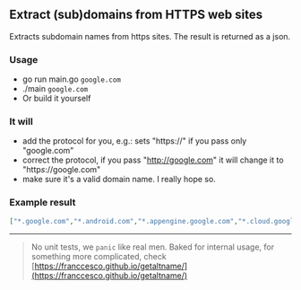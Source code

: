 ## Extract (sub)domains from HTTPS web sites

Extracts subdomain names from https sites. The result is returned as a json.

### Usage
* go run main.go `google.com`
* ./main `google.com`
* Or build it yourself

### It will
* add the protocol for you, e.g.: sets "https://" if you pass only "google.com"
* correct the protocol, if you pass "http://google.com" it will change it to "http*s*://google.com"
* make sure it's a valid domain name. I really hope so.

### Example result
```json
["*.google.com","*.android.com","*.appengine.google.com","*.cloud.google.com","*.db833953.google.cn","*.g.co","*.gcp.gvt2.com","*.google-analytics.com","*.google.ca","*.google.cl","*.google.co.in","*.google.co.jp","*.google.co.uk","*.google.com.ar","*.google.com.au","*.google.com.br","*.google.com.co","*.google.com.mx","*.google.com.tr","*.google.com.vn","*.google.de","*.google.es","*.google.fr","*.google.hu","*.google.it","*.google.nl","*.google.pl","*.google.pt","*.googleadapis.com","*.googleapis.cn","*.googlecommerce.com","*.googlevideo.com","*.gstatic.cn","*.gstatic.com","*.gvt1.com","*.gvt2.com","*.metric.gstatic.com","*.urchin.com","*.url.google.com","*.youtube-nocookie.com","*.youtube.com","*.youtubeeducation.com","*.yt.be","*.ytimg.com","android.clients.google.com","android.com","developer.android.google.cn","developers.android.google.cn","g.co","goo.gl","google-analytics.com","google.com","googlecommerce.com","source.android.google.cn","urchin.com","www.goo.gl","youtu.be","youtube.com","youtubeeducation.com","yt.be"]
```
---
> No unit tests, we `panic` like real men. 
> Baked for internal usage, for something more complicated, check [https://franccesco.github.io/getaltname/](https://franccesco.github.io/getaltname/)
